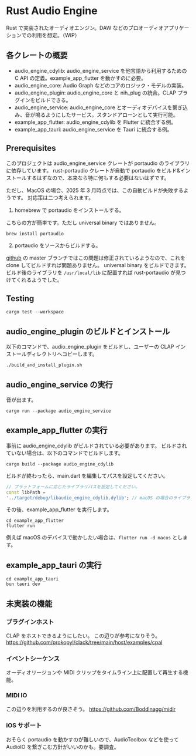 # Rust Audio Engine

Rust で実装されたオーディオエンジン。DAW などのプロオーディオアプリケーションでの利用を想定。（WIP）

## 各クレートの概要

- audio_engine_cdylib: audio_engine_service を他言語から利用するための C API の定義。example_app_flutter を動かすのに必要。
- audio_engine_core: Audio Graph などのコアのロジック・モデルの実装。
- audio_engine_plugin: audio_engine_core と nih_plug の統合。CLAP プラグインをビルドできる。
- audio_engine_service: audio_engine_core とオーディオデバイスを繋ぎ込み、音が鳴るようにしたサービス。スタンドアローンとして実行可能。
- example_app_flutter: audio_engine_cdylib を Flutter に統合する例。
- example_app_tauri: audio_engine_service を Tauri に統合する例。

## Prerequisites

このプロジェクトは audio_engine_service クレートが portaudio のライブラリに依存しています。
rust-portaudio クレートが自動で portaudio をビルド&インストールするはずなので、本来なら特に何もする必要はないはずです。

ただし、MacOS の場合、2025 年 3 月時点では、この自動ビルドが失敗するようです。
対応策は二つ考えられます。

1. homebrew で portaudio をインストールする。

こちらの方が簡単です。ただし universal binary ではありません。

```shell
brew install portaudio
```

2. portaudio をソースからビルドする。

[github](https://github.com/PortAudio/portaudio) の master ブランチではこの問題は修正されているようなので、これを clone してビルドすれば問題ありません。
universal binary をビルドできます。
ビルド後のライブラリを `/usr/local/lib` に配置すれば rust-portaudio が見つけてくれるようでした。

## Testing

```shell
cargo test --workspace
```

## audio_engine_plugin のビルドとインストール

以下のコマンドで、audio_engine_plugin をビルドし、ユーザーの CLAP インストールディレクトリへコピーします。

```shell
./build_and_install_plugin.sh
```

## audio_engine_service の実行

音が出ます。

```shell
cargo run --package audio_engine_service
```

## example_app_flutter の実行

事前に audio_engine_cdylib がビルドされている必要があります。
ビルドされていない場合は、以下のコマンドでビルドします。

```shell
cargo build --package audio_engine_cdylib
```

ビルドが終わったら、main.dart を編集してパスを設定してください。

```dart
// プラットフォームに応じたライブラリパスを設定してください。
const libPath =
'../target/debug/libaudio_engine_cdylib.dylib'; // macOS の場合のライブラリファイル
```

その後、example_app_flutter を実行します。

```shell
cd example_app_flutter
flutter run
```

例えば macOS のデバイスで動かしたい場合は、`flutter run -d macos` とします。

## example_app_tauri の実行

```shell
cd example_app_tauri
bun tauri dev
```

## 未実装の機能

### プラグインホスト

CLAP をホストできるようにしたい。
この辺りが参考になりそう。
https://github.com/prokopyl/clack/tree/main/host/examples/cpal

### イベントシーケンス

オーディオリージョンや MIDI クリップをタイムライン上に配置して再生する機能。

### MIDI IO

この辺りを利用するのが良さそう。
https://github.com/Boddlnagg/midir

### iOS サポート

おそらく portaudio を動かすのが難しいので、AudioToolbox などを使って AudioIO を繋ぎこむ方針がいいのかも。要調査。
